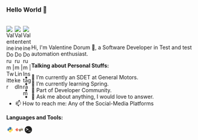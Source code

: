 ### Hello World 👋

<br/>

<a href="https://twitter.com/pomidorum">
  <img align="left" alt="Valentine Dorum | Twitter" width="22px" src="https://cdn.jsdelivr.net/npm/simple-icons@v3/icons/twitter.svg" />
</a>
<a href="https://www.linkedin.com/in/pomidorum/">
  <img align="left" alt="Valentine Dorum | LinkedIn" width="22px" src="https://cdn.jsdelivr.net/npm/simple-icons@v3/icons/linkedin.svg" />
</a>
<a href="https://www.instagram.com/pomidorum/">
  <img align="left" alt="Valentine Dorum | Instagram" width="22px" src="https://cdn.jsdelivr.net/npm/simple-icons@v3/icons/instagram.svg" />
</a>
<br/>
<br/>

Hi, I'm Valentine Dorum 🙌, a Software Developer in Test and test automation enthusiast.

**Talking about Personal Stuffs:**

- 🔭 I’m currently an SDET at General Motors.
- 🌱 I’m currently learning Spring.
- 👯 Part of Developer Community.
- 💬 Ask me about anything, I would love to answer.
- 📫 How to reach me: Any of the Social-Media Platforms

**Languages and Tools:**

<code><img height="20" src="https://raw.githubusercontent.com/github/explore/80688e429a7d4ef2fca1e82350fe8e3517d3494d/topics/python/python.png"></code>
<code><img height="20" src="https://raw.githubusercontent.com/github/explore/80688e429a7d4ef2fca1e82350fe8e3517d3494d/topics/git/git.png"></code>
<code><img height="20" src="https://raw.githubusercontent.com/github/explore/80688e429a7d4ef2fca1e82350fe8e3517d3494d/topics/terminal/terminal.png"></code>

